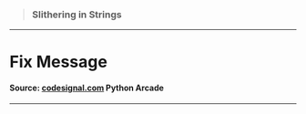 > ### Slithering in Strings 
 --- 
 # Fix Message
 #### Source: [codesignal.com](https://codesignal.com/) Python Arcade 
 --- 
